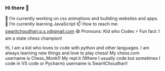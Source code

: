 ### Hi there 👋

🔭 I’m currently working on css animations and builiding websites and apps.
🌱 I’m currently learning JavaScript
📫 How to reach me: swaritchoudhari.p.s.y@gmail.com
😄 Pronouns: Kid who Codes
⚡ Fun fact: I am a state chess champion!

Hi, I am a kid who loves to code with python and other languages. I am always learning new things and love to play chess! My chess.com username is Chess_Monk1! My repl.it (Where I usually code but sometimes I code in VS code or Pycharm) username is SwaritChoudhari!
